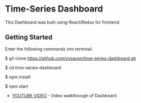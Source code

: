 # Time-Series Dashboard

This Dashboard was built using React/Redux for frontend.

## Getting Started

Enter the following commands into terminal:

$ git clone https://github.com/yosayon/time-series-dashboard.git

$ cd time-series-dashboard

$ npm install

$ npm start


* [YOUTUBE VIDEO](https://www.youtube.com/watch?v=W2VAWZ86AIs&feature=youtu.be) - Video walkthrough of Dashboard
